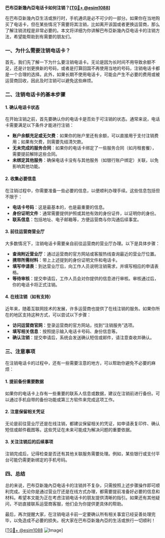 **巴布亞新幾內亞电话卡如何注销？[[TG💪+ @esim1088](https://t.me/s/esim1088)]**

在巴布亞新幾內亞生活或旅行时，手机通讯是必不可少的一部分。如果你在当地购买了电话卡，但在某些情况下需要将其注销，比如离开该国或者更换运营商，那么了解注销流程是非常必要的。本文将详细为你讲解巴布亞新幾內亞电话卡的注销方法，希望能帮助到有需要的朋友们。

### 一、为什么需要注销电话卡？

首先，我们先了解一下为什么要注销电话卡。无论是因为长时间不用导致余额不足，还是计划更换新的号码，或者是打算回国不再使用当地的号码，注销电话卡都是一个合理的选择。此外，如果长期不使用电话卡，可能会产生不必要的费用或被运营商回收，因此及时注销可以避免这些麻烦。

### 二、注销电话卡的基本步骤

#### 1. 确认电话卡状态

在开始注销之前，首先要确认你的电话卡是否处于可注销的状态。通常来说，电话卡需要满足以下条件才能进行注销：
- **账户余额充足或无欠费**：如果你的账户里还有余额，可以直接用于支付注销费用；如果有欠费，则需要先结清欠款。
- **无未完成的服务合同**：如果你的电话卡绑定了一些服务合同（如月租套餐），需要提前解除这些合同。
- **未绑定其他服务**：确保电话卡没有与其他服务（如银行账户绑定）关联，以免影响其他功能。

#### 2. 收集必要信息

在注销过程中，你需要准备一些必要的信息，以便顺利办理手续。这些信息包括但不限于：
- **电话卡号码**：这是最基本的，也是最重要的信息。
- **身份证明文件**：通常需要提供护照或其他有效的身份证件，以证明你的身份。
- **联系信息**：包括地址、电子邮箱等，方便运营商与你沟通后续事宜。

#### 3. 前往运营商营业厅

大多数情况下，注销电话卡需要亲自前往运营商的营业厅办理。以下是具体步骤：

- **查询附近营业厅**：通过运营商的官方网站或客服热线查询最近的营业厅位置。
- **携带所需材料**：带上上述提到的身份证明文件和电话卡。
- **填写申请表**：到达营业厅后，向工作人员说明注销需求，并填写相应的申请表格。
- **等待审核**：提交申请后，工作人员会对你提供的信息进行审核。审核通过后，你的电话卡将正式注销。

#### 4. 在线注销（如有支持）

近年来，随着互联网技术的发展，许多运营商也提供了在线注销的服务。如果你所在的地区支持这种方式，可以尝试以下步骤：
- **访问运营商官网**：登录运营商的官方网站，找到“注销服务”选项。
- **填写相关信息**：按照提示输入电话卡号码、身份信息等。
- **确认注销**：提交申请后，系统会发送确认短信或邮件，请注意查收并确认。

### 三、注意事项

在注销电话卡的过程中，还有一些需要注意的地方，可以帮助你避免不必要的麻烦：

#### 1. 提前备份重要数据

如果你的电话卡上存有一些重要的联系人信息或数据，建议在注销前进行备份。可以通过手机自带的备份功能或第三方软件来完成这项工作。

#### 2. 注意保留相关凭证

无论是前往营业厅还是在线注销，都建议保留相关的凭证，如申请表复印件、确认短信或邮件截图等。这些凭证在未来可能成为解决问题的重要依据。

#### 3. 关注注销后的后续事项

注销完成后，记得检查是否还有其他关联服务需要处理。例如，某些银行或支付平台可能仍需更新绑定的手机号码。

### 四、总结

总的来说，巴布亞新幾內亞电话卡的注销并不复杂，只需按照上述步骤操作即可顺利完成。无论你是通过营业厅还是在线方式办理，都需要提前准备好必要的信息和材料。希望本文能为正在考虑注销电话卡的朋友提供清晰的指引。如果还有其他疑问，不妨直接联系运营商客服，他们会为你提供更具体的帮助。

最后，再次提醒大家，在注销电话卡前一定要确认所有相关事宜已经妥善处理完毕，以免造成不必要的损失。祝大家在巴布亞新幾內亞的生活或旅行一切顺利！

[[TG💪+ @esim1088](https://t.me/s/esim1088) ![Image](https://i.postimg.cc/4NQfJmqS/Snipaste-2025-05-13-00-14-12.png)]